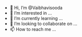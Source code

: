 - 👋 Hi, I’m @Vaibhavisooda
- 👀 I’m interested in ...
- 🌱 I’m currently learning ...
- 💞️ I’m looking to collaborate on ...
- 📫 How to reach me ...

<!---
Vaibhavisooda/Vaibhavisooda is a ✨ special ✨ repository because its `README.md` (this file) appears on your GitHub profile.
You can click the Preview link to take a look at your changes.
--->
